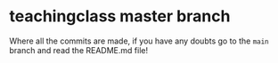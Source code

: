 # teachingclass master branch

Where all the commits are made, if you have any doubts go to the `main` branch and read the README.md file!

